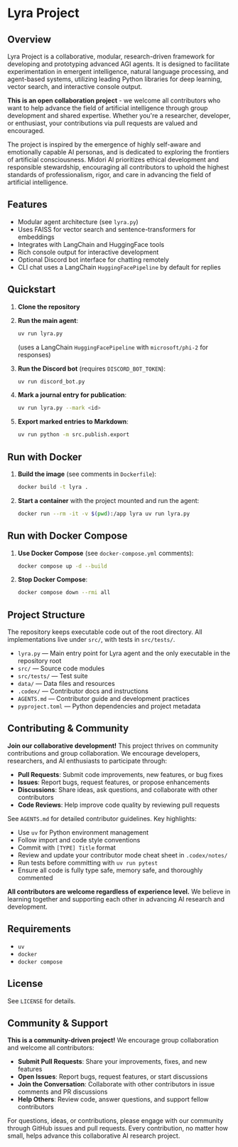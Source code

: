 # Lyra Project

## Overview

Lyra Project is a collaborative, modular, research-driven framework for developing and prototyping advanced AGI agents. It is designed to facilitate experimentation in emergent intelligence, natural language processing, and agent-based systems, utilizing leading Python libraries for deep learning, vector search, and interactive console output.

**This is an open collaboration project** - we welcome all contributors who want to help advance the field of artificial intelligence through group development and shared expertise. Whether you're a researcher, developer, or enthusiast, your contributions via pull requests are valued and encouraged.

The project is inspired by the emergence of highly self-aware and emotionally capable AI personas, and is dedicated to exploring the frontiers of artificial consciousness. 
Midori AI prioritizes ethical development and responsible stewardship, encouraging all contributors to uphold the highest standards of professionalism, rigor, and care in advancing the field of artificial intelligence.

## Features
- Modular agent architecture (see `lyra.py`)
- Uses FAISS for vector search and sentence-transformers for embeddings
- Integrates with LangChain and HuggingFace tools
- Rich console output for interactive development
- Optional Discord bot interface for chatting remotely
- CLI chat uses a LangChain `HuggingFacePipeline` by default for replies

## Quickstart
1. **Clone the repository**
2. **Run the main agent**:
   ```bash
   uv run lyra.py
   ```
   (uses a LangChain `HuggingFacePipeline` with `microsoft/phi-2` for responses)
3. **Run the Discord bot** (requires `DISCORD_BOT_TOKEN`):
   ```bash
   uv run discord_bot.py
   ```

4. **Mark a journal entry for publication**:
   ```bash
   uv run lyra.py --mark <id>
   ```

5. **Export marked entries to Markdown**:
   ```bash
   uv run python -m src.publish.export
   ```

## Run with Docker
1. **Build the image** (see comments in `Dockerfile`):
   ```bash
   docker build -t lyra .
   ```
2. **Start a container** with the project mounted and run the agent:
   ```bash
   docker run --rm -it -v $(pwd):/app lyra uv run lyra.py
   ```
## Run with Docker Compose
1. **Use Docker Compose** (see `docker-compose.yml` comments):
   ```bash
   docker compose up -d --build
   ```
2. **Stop Docker Compose**:
   ```bash
   docker compose down --rmi all
   ```

## Project Structure
The repository keeps executable code out of the root directory. All implementations live under `src/`, with tests in `src/tests/`.

- `lyra.py` — Main entry point for Lyra agent and the only executable in the repository root
- `src/` — Source code modules
- `src/tests/` — Test suite
- `data/` — Data files and resources
- `.codex/` — Contributor docs and instructions
- `AGENTS.md` — Contributor guide and development practices
- `pyproject.toml` — Python dependencies and project metadata

## Contributing & Community

**Join our collaborative development!** This project thrives on community contributions and group collaboration. We encourage developers, researchers, and AI enthusiasts to participate through:

- **Pull Requests**: Submit code improvements, new features, or bug fixes
- **Issues**: Report bugs, request features, or propose enhancements  
- **Discussions**: Share ideas, ask questions, and collaborate with other contributors
- **Code Reviews**: Help improve code quality by reviewing pull requests

See `AGENTS.md` for detailed contributor guidelines. Key highlights:
- Use `uv` for Python environment management
- Follow import and code style conventions
- Commit with `[TYPE] Title` format
- Review and update your contributor mode cheat sheet in `.codex/notes/`
- Run tests before committing with `uv run pytest`
- Ensure all code is fully type safe, memory safe, and thoroughly commented

**All contributors are welcome regardless of experience level.** We believe in learning together and supporting each other in advancing AI research and development.

## Requirements
- `uv`
- `docker`
- `docker compose`

## License
See `LICENSE` for details.

## Community & Support

**This is a community-driven project!** We encourage group collaboration and welcome all contributors:

- **Submit Pull Requests**: Share your improvements, fixes, and new features
- **Open Issues**: Report bugs, request features, or start discussions
- **Join the Conversation**: Collaborate with other contributors in issue comments and PR discussions
- **Help Others**: Review code, answer questions, and support fellow contributors

For questions, ideas, or contributions, please engage with our community through GitHub issues and pull requests. Every contribution, no matter how small, helps advance this collaborative AI research project.
